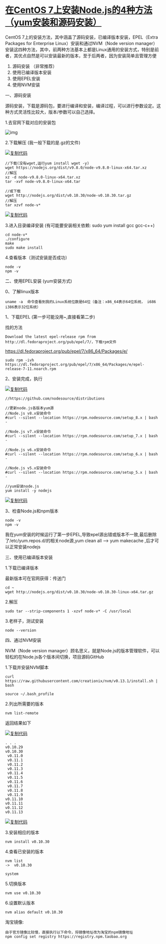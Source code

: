 # [在CentOS 7上安装Node.js的4种方法（yum安装和源码安装）](https://www.cnblogs.com/fps2tao/p/9956139.html)

CentOS 7上的安装方法，其中涵盖了源码安装，已编译版本安装，EPEL（Extra Packages for Enterprise Linux）安装和通过NVM（Node version manager）安装这四种方法，其中，前两种方法基本上都是Linux通用的安装方式，特别是前者，其优点自然是可以安装最新的版本，至于后两者，因为安装简单且管理方便

 

1. 源码安装 （非常推荐）
2. 使用已编译版本安装
3. 使用EPEL安装
4. 使用NVM安装

 

一、源码安装

源码安装，下载是源码包，要进行编译和安装，编译过程，可以进行参数设定。这种方式灵活性比较大，版本/参数可以自己选择。

1.去官网下载对应的安装包

 

 

![img](https://img2018.cnblogs.com/blog/548763/201811/548763-20181114085503088-2038349848.png)

2.下载解压 (我一般下载的是.gz的文件)

[![复制代码](https://common.cnblogs.com/images/copycode.gif)](javascript:void(0);)

```
//下载(没有wget,运行yum install wget -y)
wget https://nodejs.org/dist/v9.8.0/node-v9.8.0-linux-x64.tar.xz
//解压
xz -d node-v9.8.0-linux-x64.tar.xz
tar -xvf node-v9.8.0-linux-x64.tar

//或下载
wget http://nodejs.org/dist/v0.10.30/node-v0.10.30.tar.gz
//解压
tar xzvf node-v*
```

[![复制代码](https://common.cnblogs.com/images/copycode.gif)](javascript:void(0);)

 

3.进入目录编译安装 (有可能要安装相关依赖: sudo yum install gcc gcc-c++)

```
cd node-v*
./configure
make
sudo make install
```

 

4.查看版本（测试安装是否成功）

```
node -v
npm -v
```

 

二、使用EPEL安装 (yum安装方式)

0、了解linux版本

```
uname -a  命令查看到我的Linux系统位数是64位（备注：x86_64表示64位系统， i686 i386表示32位系统）
```

1、下载EPEL (第一步可能没用~,直接看第二步)

找的方法

```
Download the latest epel-release rpm from
http://dl.fedoraproject.org/pub/epel/7/，下载rpm文件
```

https://dl.fedoraproject.org/pub/epel/7/x86_64/Packages/e/

```
sudo rpm -ivh https://dl.fedoraproject.org/pub/epel/7/x86_64/Packages/e/epel-release-7-11.noarch.rpm
```

2、安装完成，执行 

[![复制代码](https://common.cnblogs.com/images/copycode.gif)](javascript:void(0);)

```
//https://github.com/nodesource/distributions

//更新node.js各版本yum源
//Node.js v8.x安装命令
#curl --silent --location https://rpm.nodesource.com/setup_8.x | bash -

//Node.js v7.x安装命令
#curl --silent --location https://rpm.nodesource.com/setup_7.x | bash -

//Node.js v6.x安装命令
#curl --silent --location https://rpm.nodesource.com/setup_6.x | bash -

//Node.js v5.x安装命令
#curl --silent --location https://rpm.nodesource.com/setup_5.x | bash -

//yum安装node.js
yum install -y nodejs
```

[![复制代码](https://common.cnblogs.com/images/copycode.gif)](javascript:void(0);)

 

3、检查Node.js和npm版本

```
node -v
npm -v
```

 

我在yum安装的时候运行了第一步EPEL,导致epel源出错或版本不一致,最后删除了/etc/yum.repos.d/的相关node源,yum clean all  --> yum makecache ,后才可以正常安装nodejs 

 

 

三、使用已编译版本安装

1.下载已编译版本

最新版本可在官网获得：传送门

```
cd ~
wget http://nodejs.org/dist/v0.10.30/node-v0.10.30-linux-x64.tar.gz
```

2.解压

```
sudo tar --strip-components 1 -xzvf node-v* -C /usr/local
```

3.老样子，测试安装

```
node --version
```

 

 

四、通过NVM安装

NVM（Node version manager）顾名思义，就是Node.js的版本管理软件，可以轻松的在Node.js各个版本间切换，项目源码GitHub

1.下载并安装NVM脚本

```
curl https://raw.githubusercontent.com/creationix/nvm/v0.13.1/install.sh | bash

source ~/.bash_profile
```

2.列出所需要的版本

```
nvm list-remote
```

返回结果如下

[![复制代码](https://common.cnblogs.com/images/copycode.gif)](javascript:void(0);)

```
. . .
v0.10.29
v0.10.30
 v0.11.0
 v0.11.1
 v0.11.2
 v0.11.3
 v0.11.4
 v0.11.5
 v0.11.6
 v0.11.7
 v0.11.8
 v0.11.9
v0.11.10
v0.11.11
v0.11.12
v0.11.13
```

[![复制代码](https://common.cnblogs.com/images/copycode.gif)](javascript:void(0);)

3.安装相应的版本

```
nvm install v0.10.30
```

4.查看已安装的版本

```
nvm list
->  v0.10.30

system
```

5.切换版本

```
nvm use v0.10.30
```

6.设置默认版本

```
nvm alias default v0.10.30
```

 

 

 

淘宝镜像:

```
由于官方镜像比较慢，直接执行以下命令，将镜像地址改为淘宝的npm镜像地址
npm config set registry https://registry.npm.taobao.org
```

 
